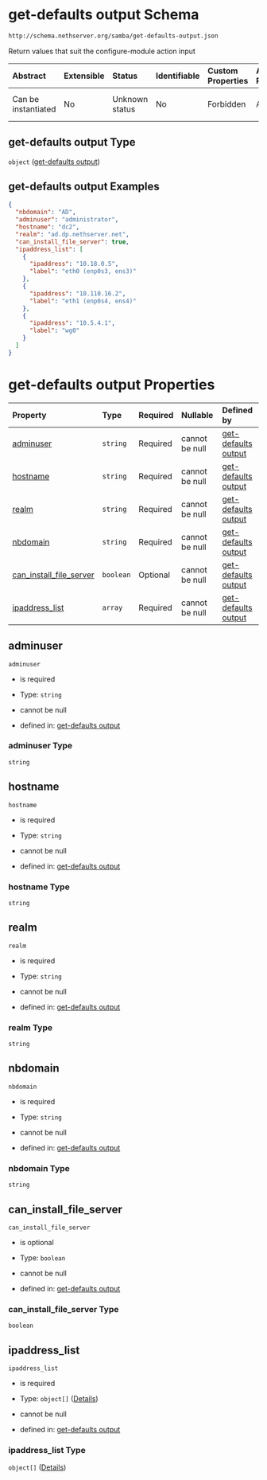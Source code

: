# get-defaults output Schema

```txt
http://schema.nethserver.org/samba/get-defaults-output.json
```

Return values that suit the configure-module action input

| Abstract            | Extensible | Status         | Identifiable | Custom Properties | Additional Properties | Access Restrictions | Defined In                                                                        |
| :------------------ | :--------- | :------------- | :----------- | :---------------- | :-------------------- | :------------------ | :-------------------------------------------------------------------------------- |
| Can be instantiated | No         | Unknown status | No           | Forbidden         | Allowed               | none                | [get-defaults-output.json](samba/get-defaults-output.json "open original schema") |

## get-defaults output Type

`object` ([get-defaults output](get-defaults-output.md))

## get-defaults output Examples

```json
{
  "nbdomain": "AD",
  "adminuser": "administrator",
  "hostname": "dc2",
  "realm": "ad.dp.nethserver.net",
  "can_install_file_server": true,
  "ipaddress_list": [
    {
      "ipaddress": "10.18.0.5",
      "label": "eth0 (enp0s3, ens3)"
    },
    {
      "ipaddress": "10.110.16.2",
      "label": "eth1 (enp0s4, ens4)"
    },
    {
      "ipaddress": "10.5.4.1",
      "label": "wg0"
    }
  ]
}
```

# get-defaults output Properties

| Property                                               | Type      | Required | Nullable       | Defined by                                                                                                                                                                         |
| :----------------------------------------------------- | :-------- | :------- | :------------- | :--------------------------------------------------------------------------------------------------------------------------------------------------------------------------------- |
| [adminuser](#adminuser)                                | `string`  | Required | cannot be null | [get-defaults output](get-defaults-output-properties-adminuser.md "http://schema.nethserver.org/samba/get-defaults-output.json#/properties/adminuser")                             |
| [hostname](#hostname)                                  | `string`  | Required | cannot be null | [get-defaults output](get-defaults-output-properties-hostname.md "http://schema.nethserver.org/samba/get-defaults-output.json#/properties/hostname")                               |
| [realm](#realm)                                        | `string`  | Required | cannot be null | [get-defaults output](get-defaults-output-properties-realm.md "http://schema.nethserver.org/samba/get-defaults-output.json#/properties/realm")                                     |
| [nbdomain](#nbdomain)                                  | `string`  | Required | cannot be null | [get-defaults output](get-defaults-output-properties-nbdomain.md "http://schema.nethserver.org/samba/get-defaults-output.json#/properties/nbdomain")                               |
| [can\_install\_file\_server](#can_install_file_server) | `boolean` | Optional | cannot be null | [get-defaults output](get-defaults-output-properties-can_install_file_server.md "http://schema.nethserver.org/samba/get-defaults-output.json#/properties/can_install_file_server") |
| [ipaddress\_list](#ipaddress_list)                     | `array`   | Required | cannot be null | [get-defaults output](get-defaults-output-properties-ipaddress_list.md "http://schema.nethserver.org/samba/get-defaults-output.json#/properties/ipaddress_list")                   |

## adminuser



`adminuser`

* is required

* Type: `string`

* cannot be null

* defined in: [get-defaults output](get-defaults-output-properties-adminuser.md "http://schema.nethserver.org/samba/get-defaults-output.json#/properties/adminuser")

### adminuser Type

`string`

## hostname



`hostname`

* is required

* Type: `string`

* cannot be null

* defined in: [get-defaults output](get-defaults-output-properties-hostname.md "http://schema.nethserver.org/samba/get-defaults-output.json#/properties/hostname")

### hostname Type

`string`

## realm



`realm`

* is required

* Type: `string`

* cannot be null

* defined in: [get-defaults output](get-defaults-output-properties-realm.md "http://schema.nethserver.org/samba/get-defaults-output.json#/properties/realm")

### realm Type

`string`

## nbdomain



`nbdomain`

* is required

* Type: `string`

* cannot be null

* defined in: [get-defaults output](get-defaults-output-properties-nbdomain.md "http://schema.nethserver.org/samba/get-defaults-output.json#/properties/nbdomain")

### nbdomain Type

`string`

## can\_install\_file\_server



`can_install_file_server`

* is optional

* Type: `boolean`

* cannot be null

* defined in: [get-defaults output](get-defaults-output-properties-can_install_file_server.md "http://schema.nethserver.org/samba/get-defaults-output.json#/properties/can_install_file_server")

### can\_install\_file\_server Type

`boolean`

## ipaddress\_list



`ipaddress_list`

* is required

* Type: `object[]` ([Details](get-defaults-output-properties-ipaddress_list-items.md))

* cannot be null

* defined in: [get-defaults output](get-defaults-output-properties-ipaddress_list.md "http://schema.nethserver.org/samba/get-defaults-output.json#/properties/ipaddress_list")

### ipaddress\_list Type

`object[]` ([Details](get-defaults-output-properties-ipaddress_list-items.md))

